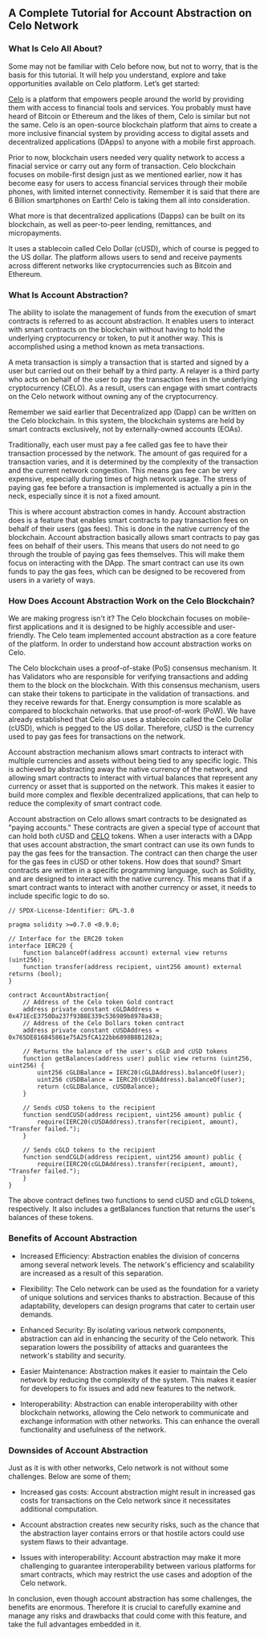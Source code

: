 ## A Complete Tutorial for Account Abstraction on Celo Network


### What Is Celo All About?
Some may not be familiar with Celo before now, but not to worry, that is the basis for this tutorial. It will help you understand, explore and take opportunities available on Celo platform.
Let’s get started:

[Celo](https://docs.celo.org/developer) is a platform that empowers people around the world by providing them with access to financial tools and services. 
You probably must have heard of Bitcoin or Ethereum and the likes of them, Celo is similar but not the same. Celo is an open-source blockchain platform that aims to create a more inclusive financial system by providing access to digital assets and decentralized applications (DApps) to anyone with a mobile first approach.

Prior to now, blockchain users needed very quality network to access a finacial service or carry out any form of transaction. Celo blockchain focuses on mobile-first design just as we mentioned earlier, now it has become easy for users to access financial services through their mobile phones, with limited internet connectivity. Remember it is said that there are 6 Billion smartphones on Earth!
Celo is taking them all into consideration.

What more is that decentralized applications (Dapps) can be built on its blockchain, as well as peer-to-peer lending, remittances, and micropayments.

It uses a stablecoin called Celo Dollar (cUSD), which of course is pegged to the US dollar. The platform allows users to send and receive payments across different networks  like cryptocurrencies such as Bitcoin and Ethereum.

### What Is Account Abstraction?
The ability to isolate the management of funds from the execution of smart contracts is referred to as account abstraction. It enables users to interact with smart contracts on the blockchain without having to hold the underlying cryptocurrency or token, to put it another way. This is accomplished using a method known as meta transactions.

A meta transaction is simply a transaction that is started and signed by a user but carried out on their behalf by a third party. A relayer is a third party who acts on behalf of the user to pay the transaction fees in the underlying cryptocurrency (CELO). As a result, users can engage with smart contracts on the Celo network without owning any of the cryptocurrency.

Remember we said earlier that Decentralized app (Dapp) can be written on the Celo blockchain. In this system, the blockchain systems are held by smart contracts exclusively, not by externally-owned accounts (EOAs).

Traditionally, each user must pay a fee called gas fee to have their transaction processed by the network. The amount of gas required for a transaction varies, and it is determined by the complexity of the transaction and the current network congestion. This means gas fee can be very expensive, especially during times of high network usage. 
The stress of paying gas fee before a transaction is implemented is actually a pin in the neck, especially since it is not a fixed amount. 

This is where account abstraction comes in handy. Account abstraction does is a feature that enables smart contracts to pay transaction fees on behalf of their users (gas fees). This is done in the native currency of the blockchain. 
Account abstraction basically allows smart contracts to pay gas fees on behalf of their users. This means that users do not need to go through the trouble of paying gas fees themselves. This will make them focus on interacting with the DApp. The smart contract can use its own funds to pay the gas fees, which can be designed to be recovered from users in a variety of ways.

### How Does Account Abstraction Work on the Celo Blockchain?
We are making progress isn't it?
The Celo blockchain focuses on mobile-first applications and it is designed to be highly accessible and user-friendly.  The Celo team implemented account abstraction as a core feature of the platform. In order to understand how account abstraction works on Celo.

The Celo blockchain uses a proof-of-stake (PoS) consensus mechanism. It has Validators who are responsible for verifying transactions and adding them to the block on the blockchain. With this consensus mechanism, users can stake their tokens to participate in the validation of transactions. and they receive rewards for that. Energy consumption is more scalable as compared to blockchain networks. that use proof-of-work (PoW). 
We have already established that Celo also uses a stablecoin called the Celo Dollar (cUSD), which is pegged to the US dollar. Therefore, cUSD is the currency used to pay gas fees for transactions on the network. 

Account abstraction mechanism allows smart contracts to interact with multiple currencies and assets without being tied to any specific logic. This is achieved by abstracting away the native currency of the network, and allowing smart contracts to interact with virtual balances that represent any currency or asset that is supported on the network. This makes it easier to build more complex and flexible decentralized applications, that can help to reduce the complexity of smart contract code.

Account abstraction on Celo allows smart contracts to be designated as "paying accounts." These contracts are given a special type of account that can hold both cUSD and [CELO](https://docs.celo.org/developer) tokens.  When a user interacts with a DApp that uses account abstraction, the smart contract can use its own funds to pay the gas fees for the transaction. The contract can then charge the user for the gas fees in cUSD or other tokens. How does that sound?
Smart contracts are written in a specific programming language, such as Solidity, and are designed to interact with the native currency. This means that if a smart contract wants to interact with another currency or asset, it needs to include specific logic to do so. 

```solidity 
// SPDX-License-Identifier: GPL-3.0

pragma solidity >=0.7.0 <0.9.0;

// Interface for the ERC20 token
interface IERC20 {
    function balanceOf(address account) external view returns (uint256);
    function transfer(address recipient, uint256 amount) external returns (bool);
}

contract AccountAbstraction{
    // Address of the Celo token Gold contract
    address private constant cGLDAddress = 0x471EcE3750Da237f93B8E339c536989b8978a438;
    // Address of the Celo Dollars token contract
    address private constant cUSDAddress = 0x765DE816845861e75A25fCA122bb6898B8B1282a;
    
    // Returns the balance of the user's cGLD and cUSD tokens
    function getBalances(address user) public view returns (uint256, uint256) {
        uint256 cGLDBalance = IERC20(cGLDAddress).balanceOf(user);
        uint256 cUSDBalance = IERC20(cUSDAddress).balanceOf(user);
        return (cGLDBalance, cUSDBalance);
    }
    
    // Sends cUSD tokens to the recipient
    function sendCUSD(address recipient, uint256 amount) public {
        require(IERC20(cUSDAddress).transfer(recipient, amount), "Transfer failed.");
    }
    
    // Sends cGLD tokens to the recipient
    function sendCGLD(address recipient, uint256 amount) public {
        require(IERC20(cGLDAddress).transfer(recipient, amount), "Transfer failed.");
    }
}
```
The above contract defines two functions to send cUSD and cGLD tokens, respectively. It also includes a getBalances function that returns the user's balances of these tokens.

### Benefits of Account Abstraction
- Increased Efficiency: Abstraction enables the division of concerns among several network levels. The network's efficiency and scalability are increased as a result of this separation.

- Flexibility: The Celo network can be used as the foundation for a variety of unique solutions and services thanks to abstraction. Because of this adaptability, developers can design programs that cater to certain user demands.

- Enhanced Security: By isolating various network components, abstraction can aid in enhancing the security of the Celo network. This separation lowers the possibility of attacks and guarantees the network's stability and security.

- Easier Maintenance: Abstraction makes it easier to maintain the Celo network by reducing the complexity of the system. This makes it easier for developers to fix issues and add new features to the network.

- Interoperability: Abstraction can enable interoperability with other blockchain networks, allowing the Celo network to communicate and exchange information with other networks. This can enhance the overall functionality and usefulness of the network.

### Downsides of Account Abstraction
Just as it is with other networks, Celo network is not without some challenges.
    Below are some of them;

- Increased gas costs: Account abstraction might result in increased gas costs for transactions on the Celo network since it necessitates additional computation.

- Account abstraction creates new security risks, such as the chance that the abstraction layer contains errors or that hostile actors could use system flaws to their advantage.

- Issues with interoperability: Account abstraction may make it more challenging to guarantee interoperability between various platforms for smart contracts, which may restrict the use cases and adoption of the Celo network.

In conclusion, even though account abstraction has some challenges, the benefits are enormous. Therefore it is crucial to carefully examine and manage any risks and drawbacks that could come with this feature, and take the full advantages embedded in it.







